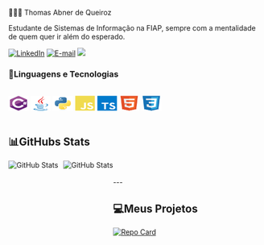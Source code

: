 👩🏻‍💻 Thomas Abner de Queiroz

Estudante de Sistemas de Informação na FIAP, sempre com a mentalidade de quem quer ir além do esperado.

[![LinkedIn](https://img.shields.io/badge/LinkedIn-0077B5?style=for-the-badge&logo=linkedin&logoColor=white)]([https://www.linkedin.com/in/matheus-bailon-755bb7260/](https://www.linkedin.com/in/thomas-abner-de-queiroz))
[![E-mail](https://img.shields.io/badge/-Email-000?style=for-the-badge&logo=microsoft-outlook&logoColor=007BFF)](mailto:thomasjml10@gmail.com)
 <a href="https://instagram.com/thomasthz" target="_blank"><img src="https://img.shields.io/badge/-Instagram-%23E4405F?style=for-the-badge&logo=instagram&logoColor=white" target="_blank"></a>
 
### 🤖Linguagens e Tecnologias
<div style="display: inline_block"><br>
  <img align="center" alt="Thomas-Csharp" height="30" width="40" src="https://raw.githubusercontent.com/devicons/devicon/master/icons/csharp/csharp-original.svg">
  <img align="center" alt="Thomas-Java" height="30" width="40" src="https://raw.githubusercontent.com/devicons/devicon/master/icons/java/java-original.svg">
  <img align="center" alt="Thomas-Python" height="30" width="40" src="https://raw.githubusercontent.com/devicons/devicon/master/icons/python/python-original.svg">
  <img align="center" alt="Thomas-Js" height="30" width="40" src="https://raw.githubusercontent.com/devicons/devicon/master/icons/javascript/javascript-plain.svg">
  <img align="center" alt="Thomas-Ts" height="30" width="40" src="https://raw.githubusercontent.com/devicons/devicon/master/icons/typescript/typescript-plain.svg">
  <img align="center" alt="Thomas-HTML" height="30" width="40" src="https://raw.githubusercontent.com/devicons/devicon/master/icons/html5/html5-original.svg">
  <img align="center" alt="Thomas-CSS" height="30" width="40" src="https://raw.githubusercontent.com/devicons/devicon/master/icons/css3/css3-original.svg">
</div>

<br/>

## 📊GitHubs Stats

  <img 
    align="left" 
    alt="GitHub Stats" 
    height="200" 
    style="padding-right: 10px;" 
    src="https://github-readme-stats.vercel.app/api?username=Thomasaqx&show_icons=true&theme=tokyonight&include_all_commits=true&locale=pt-br" 
  />

<img 
      align="left" 
      alt="GitHub Stats" 
      height="200" 
      src="https://github-readme-stats.vercel.app/api/top-langs/?username=thomasaqx&theme=tokyonight&layout=compact&custom_title=Tecnologias&langs_count=9" 
  />



<br/>
<br/>
---

## 💻Meus Projetos
[![Repo Card](https://github-readme-stats.vercel.app/api/pin/?username=thomasaqx&repo=Checkpoint_Ms_2-semestre&bg_color=000&border_color=30A3DC&show_icons=true&icon_color=30A3DC&title_color=E94D5F&text_color=FFF)](https://github.com/thomasaqx/Checkpoint_Ms_2-semestre)


